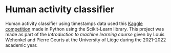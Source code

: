 # Human activity classifier
Human activity classifier using timestamps data used this [Kaggle competition](https://www.kaggle.com/competitions/iml2021) made in Python using the Scikit-Learn library. This project was made as part of the *Introduction to machine learning course* given by Louis Wehenkel and Pierre Geurts at the University of Liège during the 2021-2022 academic year. 
